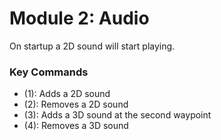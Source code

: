 # Module 2: Audio

On startup a 2D sound will start playing.
### Key Commands
- (1): Adds a 2D sound
- (2): Removes a 2D sound
- (3): Adds a 3D sound at the second waypoint
- (4): Removes a 3D sound
